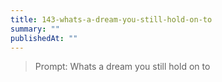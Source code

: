 ```yaml
---
title: 143-whats-a-dream-you-still-hold-on-to
summary: ""
publishedAt: ""
---
```


> Prompt: Whats a dream you still hold on to

